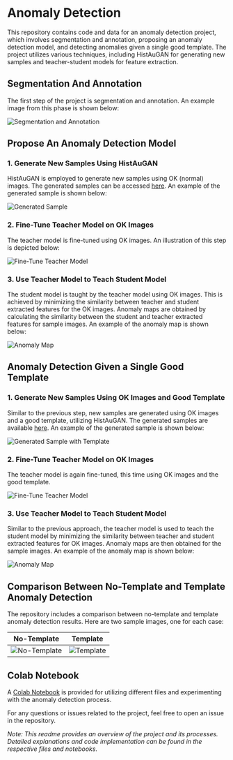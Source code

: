 # Anomaly Detection

This repository contains code and data for an anomaly detection project, which involves segmentation and annotation, proposing an anomaly detection model, and detecting anomalies given a single good template. The project utilizes various techniques, including HistAuGAN for generating new samples and teacher-student models for feature extraction.

## Segmentation And Annotation
The first step of the project is segmentation and annotation. An example image from this phase is shown below:

![Segmentation and Annotation](data/1-1.png)

## Propose An Anomaly Detection Model

### 1. Generate New Samples Using HistAuGAN
HistAuGAN is employed to generate new samples using OK (normal) images. The generated samples can be accessed [here](https://drive.google.com/drive/folders/1VJfZKvlc-h2P9r0uLWA34kFx21atnXcA?usp=sharing). An example of the generated sample is shown below:

![Generated Sample](data/2-0.png)

### 2. Fine-Tune Teacher Model on OK Images
The teacher model is fine-tuned using OK images. An illustration of this step is depicted below:

![Fine-Tune Teacher Model](data/2-1.png)

### 3. Use Teacher Model to Teach Student Model
The student model is taught by the teacher model using OK images. This is achieved by minimizing the similarity between teacher and student extracted features for the OK images. Anomaly maps are obtained by calculating the similarity between the student and teacher extracted features for sample images. An example of the anomaly map is shown below:

![Anomaly Map](data/2-2.png)

## Anomaly Detection Given a Single Good Template

### 1. Generate New Samples Using OK Images and Good Template
Similar to the previous step, new samples are generated using OK images and a good template, utilizing HistAuGAN. The generated samples are available [here](https://drive.google.com/drive/folders/1VJfZKvlc-h2P9r0uLWA34kFx21atnXcA?usp=sharing). An example of the generated sample is shown below:

![Generated Sample with Template](data/3-0.png)

### 2. Fine-Tune Teacher Model on OK Images
The teacher model is again fine-tuned, this time using OK images and the good template.

![Fine-Tune Teacher Model](data/2-1.png)

### 3. Use Teacher Model to Teach Student Model
Similar to the previous approach, the teacher model is used to teach the student model by minimizing the similarity between teacher and student extracted features for OK images. Anomaly maps are then obtained for the sample images. An example of the anomaly map is shown below:

![Anomaly Map](data/2-2.png)

## Comparison Between No-Template and Template Anomaly Detection

The repository includes a comparison between no-template and template anomaly detection results. Here are two sample images, one for each case:

| No-Template | Template |
| --- | --- |
| ![No-Template](data/scratch_1_1.png) | ![Template](data/scratch_2_1.png) |

## Colab Notebook

A [Colab Notebook](https://github.com/TapasKumarDutta1/anomaly-detection/blob/main/Working_Demo_anomaly_detection.ipynb) is provided for utilizing different files and experimenting with the anomaly detection process.

For any questions or issues related to the project, feel free to open an issue in the repository.

*Note: This readme provides an overview of the project and its processes. Detailed explanations and code implementation can be found in the respective files and notebooks.*
